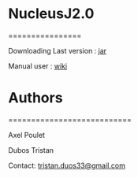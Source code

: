 # NucleusJ2.0
================

Downloading Last version : [jar](https://gitlab.com/api/v4/projects/19044962/packages/maven/burp/NucleusJ_2/1.0.0/NucleusJ_2-1.0.0.jar)

Manual user : [wiki](https://gitlab.com/DesTristus/NucleusJ2.0/-/wikis/home)

# Authors
===========================

Axel Poulet

Dubos Tristan

Contact: tristan.duos33@gmail.com

